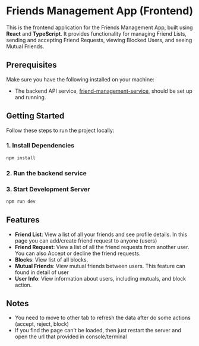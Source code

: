 # Friends Management App (Frontend)

This is the frontend application for the Friends Management App, built using **React** and **TypeScript**. It provides functionality for managing Friend Lists, sending and accepting Friend Requests, viewing Blocked Users, and seeing Mutual Friends.

## Prerequisites

Make sure you have the following installed on your machine:
- The backend API service, [friend-management-service](https://github.com/nrlheni/friend-management-service), should be set up and running.

## Getting Started

Follow these steps to run the project locally:

### 1. Install Dependencies

```bash
npm install
```
### 2. Run the backend service

### 3. Start Development Server

```bash
npm run dev
```

## Features

- **Friend List**: View a list of all your friends and see profile details. In this page you can add/create friend request to anyone (users)
- **Friend Request**: View a list of all the friend requests from another user. You can also Accept or decline the friend requests.
- **Blocks**: View list of all blocks.
- **Mutual Friends**: View mutual friends between users. This feature can found in detail of user
- **User Info**: View information about users, including mutuals, and block action.


## Notes
- You need to move to other tab to refresh the data after do some actions (accept, reject, block)
- If you find the page can't be loaded, then just restart the server and open the url that provided in console/terminal
